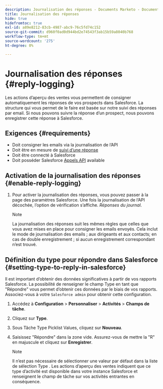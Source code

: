 ```yaml
---
description: Journalisation des réponses - Documents Marketo - Documentation du produit
title: Journalisation des réponses
hide: true
hidefromtoc: true
exl-id: a89e8212-83cb-4987-abc9-76c5fd74c152
source-git-commit: d960f0ad0d944bd2e74543f3ab15b59a8040b768
workflow-type: tm+mt
source-wordcount: '275'
ht-degree: 0%

---
```


# Journalisation des réponses {#reply-logging}

Les actions d’aperçu des ventes vous permettent de consigner automatiquement les réponses de vos prospects dans Salesforce. La structure qui vous permet de le faire est basée sur notre suivi des réponses par email. Si nous pouvons suivre la réponse d’un prospect, nous pouvons enregistrer cette réponse à Salesforce.

## Exigences {#requirements}

* Doit consigner les emails via la journalisation de l’API
* Doit être en mesure de [suivi d’une réponse](/help/marketo/product-docs/marketo-sales-insight/actions/send-a-sales-email/email-tracking-overview.md#how-reply-tracking-works)
* Doit être connecté à Salesforce
* Doit posséder Salesforce [Appels API](https://developer.salesforce.com/docs/atlas.en-us.salesforce_app_limits_cheatsheet.meta/salesforce_app_limits_cheatsheet/salesforce_app_limits_platform_api.htm) available

## Activation de la journalisation des réponses {#enable-reply-logging}

1. Pour activer la journalisation des réponses, vous pouvez passer à la page des paramètres Salesforce. Une fois la journalisation de l’API décochée, l’option de vérification s’affiche. _Réponses du journal_.

   >[!NOTE]
   >
   >La journalisation des réponses suit les mêmes règles que celles que vous avez mises en place pour consigner les emails envoyés. Cela inclut le mode de journalisation des emails ; aux dirigeants et aux contacts; en cas de double enregistrement ; si aucun enregistrement correspondant n’est trouvé.

## Définition du type pour répondre dans Salesforce {#setting-type-to-reply-in-salesforce}

Il est important d’obtenir des données significatives à partir de vos rapports Salesforce. La possibilité de renseigner le champ Type en tant que &quot;Répondre&quot; vous permet d’obtenir ces données par le biais de vos rapports. Associez-vous à votre `Salesforce admin` pour obtenir cette configuration.

1. Accédez à **Configuration** > **Personnaliser** > **Activités** > **Champs de tâche**.
1. Cliquez sur **Type**.
1. Sous Tâche Type Picklist Values, cliquez sur **Nouveau**.
1. Saisissez &quot;Répondre&quot; dans la zone vide. Assurez-vous de mettre la &quot;R&quot; en majuscule et cliquez sur **Enregistrer**.

   >[!NOTE]
   >
   >Il n’est pas nécessaire de sélectionner une valeur par défaut dans la liste de sélection Type . Les actions d’aperçu des ventes indiquent que ce type d’activité est disponible dans votre instance Salesforce et renseignent le champ de tâche sur vos activités entrantes en conséquence.
